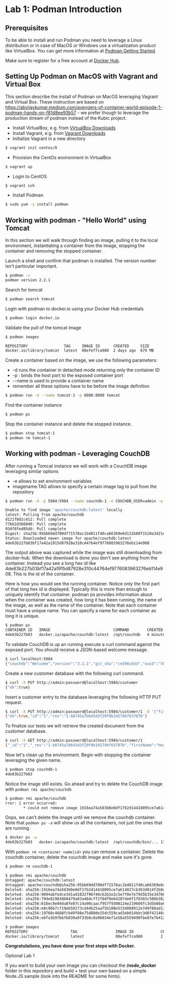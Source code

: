 # Lab 1: Podman Introduction
## Prerequisites

To be able to install and run Podman you need to leverage a Linux distribution or in case of MacOS or Windows use a virtualization product like VirtualBox.
You can get more information at [Podman Getting Started](https://podman.io/getting-started/installation). 

Make sure to register for a free account at [Docker Hub](https://docker.io). 
## Setting Up Podman on MacOS with Vagrant and Virtual Box

This section describe the install of Podman on MacOS leveraging Vagrant and Virtual Box. These instruction are based on https://abvijaykumar.medium.com/avengers-of-container-world-episode-1-podman-hands-on-f81d8ee93b57 - we prefer though to leverage the production stream of podman instead of the Kubic project.


- Install VirtualBox, e.g. from [VirtualBox Downloads](https://www.virtualbox.org/wiki/Downloads) 
- Install Vagrant, e.g. from [Vagrant Downloads](https://www.vagrantup.com/downloads)
- Initialize Vagrant in a new directory
```bash
$ vagrant init centos/8
```
- Provision the CentOs environment in VirtualBox
```bash
$ vagrant up
```
- Login to CentOS
```bash
$ vagrant ssh
```
- Install Podman
```bash
$ sudo yum -y install podman
```
## Working with podman - "Hello World" using Tomcat

In this section we will walk through finding an image, pulling it to the local environment, instantiating a container from the image, stopping the container and removing the stopped container.


Launch a shell and confirm that podman is installed. The version number isn't particular important.

```bash
$ podman -v
podman version 2.2.1
```

Search for tomcat
```bash
$ podman search tomcat
```

Login with podman to docker.io using your Docker Hub credentials
```bash
$ podman login docker.io
```

Validate the pull of the tomcat image
```bash
$ podman images

REPOSITORY                TAG     IMAGE ID      CREATED     SIZE
docker.io/library/tomcat  latest  08efef7ca980  2 days ago  679 MB
```

Create a container based on the image, we use the following parameters:

- -d runs the container in detached mode returning only the container ID
- -p <host port>:<container port> binds the host port to the exposed container port
- --name is used to provide a container name
- remember all these options have to be before the image definition

```bash
$ podman run -d --name tomcat-1 -p 8080:8080 tomcat
```
Find the container instance
```bash
$ podman ps
```

Stop the container instance and delete the stopped instance.
```bash
$ podman stop tomcat-1
$ podman rm tomcat-1
```

## Working with podman - Leveraging CouchDB

After running a Tomcat instance we will work with a CouchDB image leveraging similar options

- -e allows to set environment variables
- imagename:TAG allows to specify a certain image tag to pull from the repository

```bash
$ podman run -d -p 5984:5984 --name couchdb-1 -e COUCHDB_USER=admin -e COUCHDB_PASSWORD=password apache/couchdb:latest

Unable to find image 'apache/couchdb:latest' locally
latest: Pulling from apache/couchdb
d121f8d1c412: Pull complete
77bb2d366040: Pull complete
93df8fed85d6: Pull complete
Digest: sha256:95bb69dd700df71578ac1b4011f40ca66369e6d132b80f1520a3d21e7bff084f
Status: Downloaded newer image for apache/couchdb:latest
4de83b227b03bf17a42a1915d87928e310c44764ef9776083963276eb114e908
```

The output above was captured while the image was still downloading from docker-hub. When the download is done you don't see anything from the container. Instead you see a long hex id like 4de83b227b03bf17a42a1915d87928e310c44764ef9776083963276eb114e908. This is the id of the container.

Here is how you would see the running container. Notice only the first part of that long hex id is displayed. Typically this is more than enough to uniquely identify that container. podman ps provides information about when the container was created, how long it has been running, the name of the image, as well as the name of the container. Note that each container must have a unique name. You can specify a name for each container as long it is unique.

```bash
$ podman ps
CONTAINER ID   IMAGE                            COMMAND        CREATED        STATUS       PORTS                   NAMES
4de83b227b03   docker.io/apache/couchdb:latest  /opt/couchdb   4 minutes ago  Up 4 minutes 0.0.0.0:5984->5984/tcp  couchdb-1
```

To validate CouchDB is up an running execute a curl command against the exposed port. You should receive a JSON-based welcome message.

```bash
$ curl localhost:5984
{"couchdb":"Welcome","version":"3.1.1","git_sha":"ce596c65d","uuid":"509813e7f91cb260fb30039f7421abab","features":["access-ready","partitioned","pluggable-storage-engines","reshard","scheduler"],"vendor":{"name":"The Apache Software Foundation"}}
```

Create a new customer database with the following curl command.

```bash
$ curl -X PUT http://admin:password@localhost:5984/customer
{"ok":true}
```

Insert a customer entry to the database leveraging the following HTTP PUT request.

```bash
$ curl -X PUT http://admin:password@localhost:5984/customer/1 -d '{"firstName": "Hugo", "lastName": "Boss"}'
{"ok":true,"id":"1","rev":"1-b8745a7b645d3f29f0b19274bf63707b"}
```

To finalize our tests we will retrieve the created document from the customer database.

```bash
$ curl -X GET http://admin:password@localhost:5984/customer/1
{"_id":"1","_rev":"1-b8745a7b645d3f29f0b19274bf63707b","firstName":"Hugo","lastName":"Boss"}
```

Now let's clean up the environment. Begin with stopping the container leveraging the given name.

```bash
$ podman stop couchdb-1
4de83b227b03
```

Notice the image still exists. Go ahead and try to delete the CouchDB image with `podman rmi apache/couchdb`

```bash
$ podman rmi apache/couchdb
rror: 1 error occurred:
        * could not remove image 1916ea74a583b0e0df17b2d14418095ce7a614027cb363d014f2b8af584ebcf2 as it is being used by 1 containers: image is being use
```

Oops, we can't delete the image until we remove the couchdb container. Note that `podman ps -a` will show us all the containers, not just the ones that are running.

```bash
$ docker ps -a
4de83b227b03   docker.io/apache/couchdb:latest  /opt/couchdb/bin/... 17 minutes ago   Exited (0) 4 minutes ago   couchdb-1
```

With `podman rm <container name|id>` you can remove a container. Delete the couchdb container, delete the couchdb image and make sure it's gone.

```bash
$ podman rm couchdb-1

$ podman rmi apache/couchdb
Untagged: apache/couchdb:latest
Untagged: apache/couchdb@sha256:95bb69dd700df71578ac1b4011f40ca66369e6d132b80f1520a3d21e7bff084f
Deleted: sha256:1916ea74a583b0e0df17b2d14418095ce7a614027cb363d014f2b8af584ebcf2
Deleted: sha256:9894abfedce3d1ad1832f96f48c62b1e2c5e7f0e7e79d5b35e3d766df588221c
Deleted: sha256:79de819838b0479a03a484cff2f8df9e64207de6f1f0303c508b3627c64754bc
Deleted: sha256:618ec9e04da8fe87c14a90caacf957f9308124e219604fc3d5b60a6e4ba52df8
Deleted: sha256:e8c96b7c719eb50273cd44b25aaf5b108e5334088912e749f88ad1356c32cb04
Deleted: sha256:19760c4688fcb49f88e75d80de15dc559cad3eb014bbc3d6f42140ae7beac721
Deleted: sha256:e6fa3b97bbfb030a9f33b6c8a96034ef1e58a5559490fbe87e7b4124ddaf15e0

$ podman images
REPOSITORY                   TAG                 IMAGE ID            CREATED             SIZE
docker.io/library/tomcat     latest              08efef7ca980        2 days ago          679 MB
```

**Congratulations, you have done your first steps with Docker.**


Optional Lab 1

If you want to build your own image you can checkout the **/node_docker** folder in this repository and build + test your own based on a simple Node.JS sample (look into the README for some hints).
